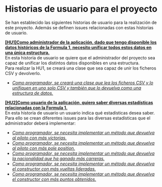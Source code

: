 # Historias de usuario para el proyecto

Se han establecido las siguientes historias de usuario para la realización de este proyecto. Además se definen issues relacionadas con estas historias de usuario.

**[[HU1]Como administrador de la aplicación, dado que tengo disponible los datos históricos de la Formula 1, necesito unificar todos estos datos en una única estructura.](https://github.com/Nastard/F1Department/issues/4)**\
En esta historia de usuario se quiere que el administrador del proyecto sea capaz de unificar los distintos datos disponibles en una estructura.\
Para realizar la HU1, se creará una clase que sea capaz de unir los ficheros CSV y devolverlo.
- *[Como programador, se creará una clase que lea los ficheros CSV y lo unifiquen en uno solo CSV y también que lo devuelva como una estructura de datos.](https://github.com/Nastard/F1Department/issues/6)*

**[[HU2]Como usuario de la aplicación, quiero saber diversas estadísticas relacionadas con la Formula 1.](https://github.com/Nastard/F1Department/issues/5)**\
En esta historia de usuario un usuario indica qué estadísticas desea saber.\
Para ello se crean diferentes issues para las diversas estadísticas que el administrador deberá implementar:
- *[Como programador, se necesita implementar un método que devuelva al piloto con más victorias.](https://github.com/Nastard/F1Department/issues/7)*
- *[Como programador, se necesita implementar un método que devuelva al piloto con más pole position.](https://github.com/Nastard/F1Department/issues/8)*
- *[Como programador, se necesita implementar un método que devuelva la nacionalidad que ha ganado más carreras.](https://github.com/Nastard/F1Department/issues/9)*
- *[Como programador, se necesita implementar un método que devuelva el constructor con más vueltas lideradas.](https://github.com/Nastard/F1Department/issues/10)*
- *[Como programador, se necesita implementar un método que devuelva el constructor con más puntos obtenidos.](https://github.com/Nastard/F1Department/issues/11)*
